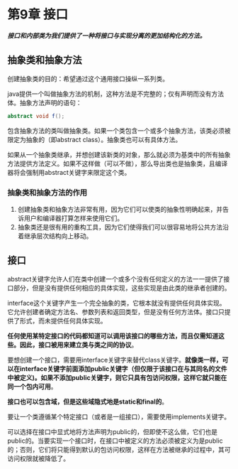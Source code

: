 # 第9章 接口

***接口和内部类为我们提供了一种将接口与实现分离的更加结构化的方法。***

## 抽象类和抽象方法

创建抽象类的目的：希望通过这个通用接口操纵一系列类。

java提供一个叫做抽象方法的机制，这种方法是不完整的；仅有声明而没有方法体。抽象方法声明的语句：

```java
abstract void f();
```

包含抽象方法的类叫做抽象类。如果一个类包含一个或多个抽象方法，该类必须被限定为抽象的（即abstract class）。抽象类也可以有具体方法。

如果从一个抽象类继承，并想创建该新类的对象，那么就必须为基类中的所有抽象方法提供方法定义。如果不这样做（可以不做），那么导出类也是抽象类，且编译器将会强制用abstract关键字来限定这个类。

### 抽象类和抽象方法的作用

1. 创建抽象类和抽象方法非常有用，因为它们可以使类的抽象性明确起来，并告诉用户和编译器打算怎样来使用它们。
2. 抽象类还是很有用的重构工具，因为它们使得我们可以很容易地将公共方法沿着继承层次结构向上移动。

## 接口

abstract关键字允许人们在类中创建一个或多个没有任何定义的方法一一提供了接口部分，但是没有提供任何相应的具体实现，这些实现是由此类的继承者创建的。

interface这个关键字产生一个完仝抽象的类，它根本就没有提供任何具体实现。它允许创建者确定方法名、参数列表和返回类型，但是没有任何方法体。接口只提供了形式，而未提供任何具体实现。

**任何使用某特定接口的代码都知道可以调用该接口的哪些方法，而且仅需知道这些。因此，接口被用来建立类与类之间的协议**。

要想创建一个接口，需要用interface关键字来替代class关键字。**就像类一样，可以在interface关键字前面添加public关键字（但仅限于该接口在与其同名的文件中被定义)。如果不添加public关键字，则它只具有包访问权限，这样它就只能在同一个包内可用**。

**接口也可以包含域，但是这些域隐式地是static和final的**。

要让一个类遵循某个特定接口（或者是一组接口），需要使用implements关键字。

可以选择在接口中显式地将方法声明为public的，但即使不这么做，它们也是public的。当要实现一个接口时，在接口中被定义的方法必须被定义为是public的；否则，它们将只能得到默认的包访问权限，这样在方法被继承的过程中，其可访问权限就被降低了。

